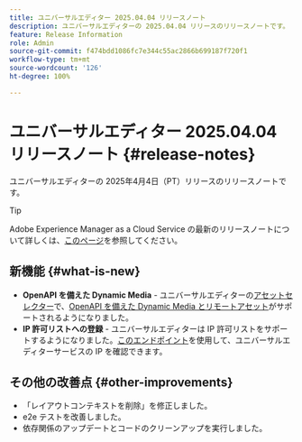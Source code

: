 ```yaml
---
title: ユニバーサルエディター 2025.04.04 リリースノート
description: ユニバーサルエディターの 2025.04.04 リリースのリリースノートです。
feature: Release Information
role: Admin
source-git-commit: f474bdd1086fc7e344c55ac2866b699187f720f1
workflow-type: tm+mt
source-wordcount: '126'
ht-degree: 100%

---
```



# ユニバーサルエディター 2025.04.04 リリースノート {#release-notes}

ユニバーサルエディターの 2025年4月4日（PT）リリースのリリースノートです。

>[!TIP]
>
>Adobe Experience Manager as a Cloud Service の最新のリリースノートについて詳しくは、[このページ](/help/release-notes/release-notes-cloud/release-notes-current.md)を参照してください。

## 新機能 {#what-is-new}

* **OpenAPI を備えた Dynamic Media** - ユニバーサルエディターの[アセットセレクター](/help/assets/overview-asset-selector.md#repository-switcher)で、[OpenAPI を備えた Dynamic Media とリモートアセット](/help/assets/integrate-remote-approved-assets-with-sites.md)がサポートされるようになりました。
* **IP 許可リストへの登録** - ユニバーサルエディターは IP 許可リストをサポートするようになりました。[](/help/implementing/cloud-manager/ip-allow-lists/introduction.md#universal-editor)[このエンドポイント](http://universal-editor-service.adobe.io/ip-ranges)を使用して、ユニバーサルエディターサービスの IP を確認できます。

## その他の改善点 {#other-improvements}

* 「レイアウトコンテキストを削除」を修正しました。
* e2e テストを改善しました。
* 依存関係のアップデートとコードのクリーンアップを実行しました。
